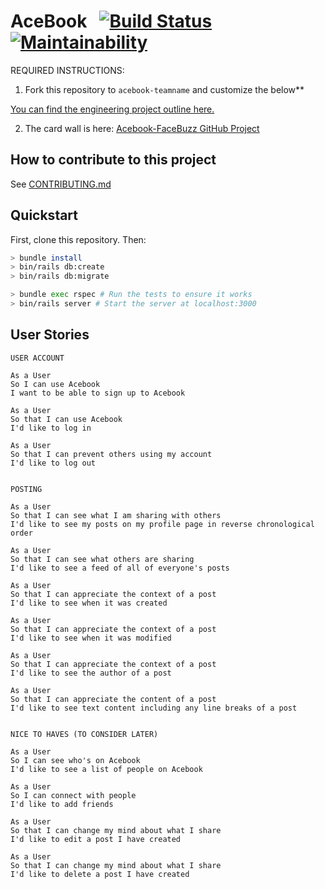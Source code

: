 AceBook &nbsp; [![Build Status](https://travis-ci.com/melvinlau/acebook-facebuzz.svg?branch=master)](https://travis-ci.com/melvinlau/acebook-facebuzz) [![Maintainability](https://api.codeclimate.com/v1/badges/8faf39ca13c0930be61a/maintainability)](https://codeclimate.com/github/melvinlau/acebook-facebuzz/maintainability)
==========

REQUIRED INSTRUCTIONS:

1. Fork this repository to `acebook-teamname` and customize
the below**

[You can find the engineering project outline here.](https://github.com/makersacademy/course/tree/master/engineering_projects/rails)

2. The card wall is here: [Acebook-FaceBuzz GitHub Project](https://github.com/melvinlau/acebook-facebuzz/projects/1)

## How to contribute to this project
See [CONTRIBUTING.md](CONTRIBUTING.md)

## Quickstart

First, clone this repository. Then:

```bash
> bundle install
> bin/rails db:create
> bin/rails db:migrate

> bundle exec rspec # Run the tests to ensure it works
> bin/rails server # Start the server at localhost:3000
```

## User Stories

```
USER ACCOUNT

As a User
So I can use Acebook
I want to be able to sign up to Acebook

As a User
So that I can use Acebook
I'd like to log in

As a User
So that I can prevent others using my account
I'd like to log out


POSTING

As a User
So that I can see what I am sharing with others
I'd like to see my posts on my profile page in reverse chronological order

As a User
So that I can see what others are sharing
I'd like to see a feed of all of everyone's posts

As a User
So that I can appreciate the context of a post
I'd like to see when it was created

As a User
So that I can appreciate the context of a post
I'd like to see when it was modified

As a User
So that I can appreciate the context of a post
I'd like to see the author of a post

As a User
So that I can appreciate the content of a post
I'd like to see text content including any line breaks of a post


NICE TO HAVES (TO CONSIDER LATER)

As a User
So I can see who's on Acebook
I'd like to see a list of people on Acebook

As a User
So I can connect with people
I'd like to add friends

As a User
So that I can change my mind about what I share
I'd like to edit a post I have created

As a User
So that I can change my mind about what I share
I'd like to delete a post I have created


```
